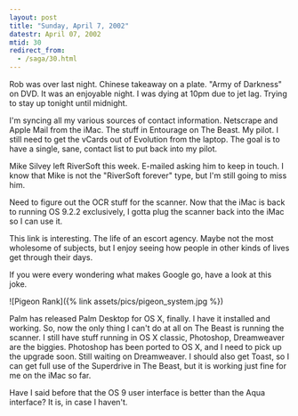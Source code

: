 ```yaml
---
layout: post
title: "Sunday, April 7, 2002"
datestr: April 07, 2002
mtid: 30
redirect_from:
  - /saga/30.html
---
```


Rob was over last night. Chinese takeaway on a plate. "Army of Darkness"
on DVD. It was an enjoyable night. I was dying at 10pm due to jet lag. Trying
to stay up tonight until midnight.

I'm syncing all my various sources of contact information. Netscrape and Apple
Mail from the iMac. The stuff in Entourage on The Beast. My pilot. I still need
to get the vCards out of Evolution from the laptop. The goal is to have a single,
sane, contact list to put back into my pilot.

Mike Silvey left RiverSoft this week. E-mailed asking him to keep
in touch. I know that Mike is not the "RiverSoft forever" type, but
I'm still going to miss him.

Need to figure out the OCR stuff for the scanner. Now that the iMac is back
to running OS 9.2.2 exclusively, I gotta plug the scanner back into the iMac
so I can use it.

This link is interesting. The life of an escort agency. Maybe not the most wholesome
of subjects, but I enjoy seeing how people in other kinds of lives get through
their days.

If you were every wondering what makes Google go, have a look at this joke.

![Pigeon Rank]({% link assets/pics/pigeon_system.jpg %})

Palm has released Palm
Desktop for OS X, finally. I have it installed and working. So, now the
only thing I can't do at all on The Beast is running the scanner. I still have
stuff running in OS X classic, Photoshop, Dreamweaver are the biggies. Photoshop
has been ported to OS X, and I need to pick up the upgrade soon. Still waiting
on Dreamweaver. I should also get Toast, so I can get full use of the Superdrive
in The Beast, but it is working just fine for me on the iMac so far.

Have I said before that the OS 9 user interface is better than the Aqua interface?
It is, in case I haven't.

